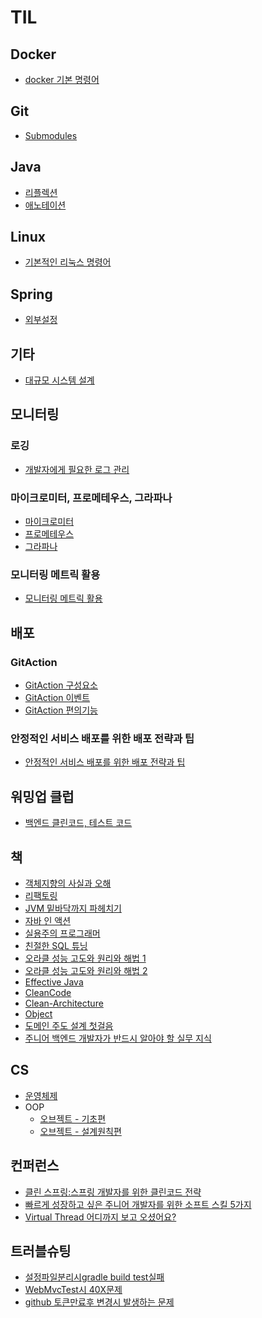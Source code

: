 # TIL

## Docker

-   [docker 기본 명령어](./Docker/docker%20기본%20명령어.md)

## Git

-   [Submodules](./Git/Git%20Submodules.md)

## Java

-   [리플렉션](./Java/리플렉션.md)
-   [애노테이션](./Java/애노테이션.md)

## Linux

-   [기본적인 리눅스 명령어](./Linux/기본적인_리눅스_명령어.md)

## Spring

-   [외부설정](./Spring/외부설정.md)

## 기타

-   [대규모 시스템 설계](./기타/스프링부트로%20직접%20만들면서%20배우는%20대규모시스템%20설계%20-%20게시판/index.md)

## 모니터링

### 로깅

-   [개발자에게 필요한 로그 관리](./로깅/개발자에게%20필요한%20로그%20관리/index.md)

### 마이크로미터, 프로메테우스, 그라파나

-   [마이크로미터](./모니터링/마이크로미터,%20프로메테우스,%20그라파나/마이크로미터.md)
-   [프로메테우스](./모니터링/마이크로미터,%20프로메테우스,%20그라파나/프로메테우스.md)
-   [그라파나](./모니터링/마이크로미터,%20프로메테우스,%20그라파나/그라파나.md)

### 모니터링 메트릭 활용

-   [모니터링 메트릭 활용 ](./모니터링/모니터링%20매트릭%20활용/모니터링메트릭활용.md)

## 배포

### GitAction

-   [GitAction 구성요소](./GitAction/GitAction_구성요소.md)
-   [GitAction 이벤트](./GitAction/GitAction_이벤트.md)
-   [GitAction 편의기능](./GitAction/GitAction_추가기능.md)

### 안정적인 서비스 배포를 위한 배포 전략과 팁

-   [안정적인 서비스 배포를 위한 배포 전략과 팁](./배포/안정적인%20서비스%20배포를%20위한%20배포%20전략과%20팁/안정적인%20서비스%20배포를%20위한%20배포%20전략과%20팁.md)

## 워밍업 클럽

-   [백엔드 클린코드, 테스트 코드](./워밍업%20클럽/백엔드%20클린%20코드,%20테스트%20코드/index.md)

## 책

- [객체지향의 사실과 오해](./책/객체지향의%20사실과%20오해/index.md)
-   [리팩토링](./책/리팩토링/index.md)
-   [JVM 밑바닥까지 파헤치기](./책/JVM%20밑바닥까지%20파헤치기/index.md)
-   [자바 인 액션](./책/자바인액션/index.md)
- [실용주의 프로그래머](./책/실용주의%20프로그래머/index.md)
-   [친절한 SQL 튜닝](./책/친절한%20SQL%20튜닝/index.md)
-   [오라클 성능 고도와 원리와 해법 1](./책/오라클%20성능%20고도화%20원리와%20해법%201/index.md)
-   [오라클 성능 고도와 원리와 해법 2](./책/오라클%20성능%20고도화%20원리와%20해법%202/index.md)
- [Effective Java](./책/Effective%20Java/index.md)
- [CleanCode](./책/CleanCode/index.md)
- [Clean-Architecture](./책/Clean-Architecture/index.md)
- [Object](./책/Object/index.md)
- [도메인 주도 설계 첫걸음](./책/도메인%20주도%20설계%20%20첫걸음/index.md)
- [주니어 백엔드 개발자가 반드시 알아야 할 실무 지식](./책/주니어%20백엔드%20개발자가%20반드시%20알아야%20할%20실무%20지식/index.md)

## CS

-   [운영체제](./CS/운영체제/index.md)
- OOP
    -   [오브젝트 - 기초편](<./CS/OOP/오브젝트(기초편)/index.md>)
    - [오브젝트 - 설계원칙편](./CS/OOP/오브젝트(설계원칙편)/index.md)

## 컨퍼런스

-   [클린 스프링:스프링 개발자를 위한 클린코드 전략](<./컨퍼런스/클린%20스프링(토비).md>)
-   [빠르게 성장하고 싶은 주니어 개발자를 위한 소프트 스킬 5가지](./컨퍼런스/빠르게%20성장하고%20싶은%20주니어%20개발자를%20위한%20소프트%20스킬%205가지.md)
- [Virtual Thread 어디까지 보고 오셨어요?](./컨퍼런스/Virtual%20Thread%20어디까지%20보고%20오셨어요.md)

## 트러블슈팅

-   [설정파일분리시gradle build test실패](./트러블슈팅/설정파일분리시gradle%20build%20test실패.md)
-   [WebMvcTest시 40X문제](./트러블슈팅/WebMvcTest시%2040X문제.md)
-   [github 토큰만료후 변경시 발생하는 문제](./트러블슈팅/github%20토큰만료후%20변경시%20발생하는%20문제.md)
